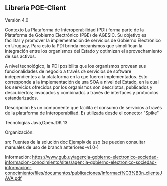 
## Librería PGE-Client
Versión 4.0  

Contexto
La Plataforma de Interoperabilidad (PDI) forma parte de la Plataforma de Gobierno Electrónico (PGE) de AGESIC. Su objetivo es facilitar y promover la implementación de servicios de Gobierno Electrónico en Uruguay. Para esto la PDI brinda mecanismos que simplifican la integración entre los organismos del Estado y optimizan el aprovechamiento de sus activos.

A nivel tecnológico, la PDI posibilita que los organismos provean sus funcionalidades de negocio a través de servicios de software independientes a la plataforma en la que fueron implementados. Esto corresponde a la implementación de una SOA a nivel del Estado, en la cual los servicios ofrecidos por los organismos son descriptos, publicados y descubiertos; invocados y combinados a través de interfaces y protocolos estandarizados.

Descripción Es un componente que facilita el consumo de servicios a través de la plataforma de Interoperabiliad. Es utilizada desde el conector "Spike"

Tecnologías Java,OpenJDK 13

Organización:

src
Fuentes de la solución
doc
Ejemplo de uso (se pueden consultar manuales de uso de branch anteriores -v1.0-)


Información: https://www.gub.uy/agencia-gobierno-electronico-sociedad-informacion-conocimiento/sites/agencia-gobierno-electronico-sociedad-informacion-conocimiento/files/documentos/publicaciones/Informaci%C3%B3n_clienteJAVA.pdf
